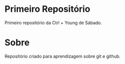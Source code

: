# Primeiro Repositório
Primeiro repositório da Ctrl + Young de Sábado.

# Sobre
Repositório criado para aprendizagem sobre git e github.
